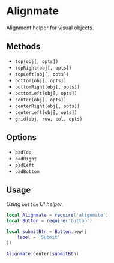 # Alignmate

Alignment helper for visual objects.

## Methods

- `top(obj[, opts])`
- `topRight(obj[, opts])`
- `topLeft(obj[, opts])`
- `bottom(obj[, opts])`
- `bottomRight(obj[, opts])`
- `bottomLeft(obj[, opts])`
- `center(obj[, opts])`
- `centerRight(obj[, opts])`
- `centerLeft(obj[, opts])`
- `grid(obj, row, col, opts)`

## Options

- `padTop`
- `padRight`
- `padLeft`
- `padBottom`

## Usage

_Using `button` UI helper._

```lua
local Alignmate = require('alignmate')
local Button = require('button')

local submitBtn = Button.new({
    label = 'Submit'
})

Alignmate:center(submitBtn)

```